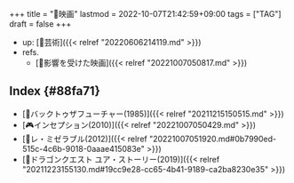 +++
title = "📝映画"
lastmod = 2022-10-07T21:42:59+09:00
tags = ["TAG"]
draft = false
+++

-   up: [📂芸術]({{< relref "20220606214119.md" >}})
-   refs.
    -   [🦊影響を受けた映画]({{< relref "20221007050817.md" >}})


## Index {#88fa71}

-   [🎥バックトゥザフューチャー(1985)]({{< relref "20211215150515.md" >}})
-   [🎮インセプション(2010)]({{< relref "20221007050429.md" >}})
-   [🎥レ・ミゼラブル(2012)]({{< relref "20221007051920.md#0b7990ed-515c-4c6b-9018-0aaae415083e" >}})
-   [🎥ドラゴンクエスト ユア・ストーリー(2019)]({{< relref "20211223155130.md#19cc9e28-cc65-4b41-9189-ca2ba8230e35" >}})

